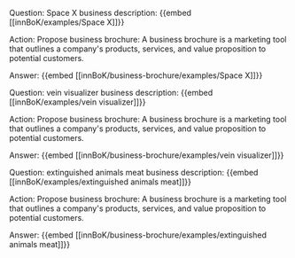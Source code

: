 Question: Space X business description:
{{embed [[innBoK/examples/Space X]]}}

Action: Propose business brochure: A business brochure is a marketing tool that outlines a company's products, services, and value proposition to potential customers.

Answer:
{{embed [[innBoK/business-brochure/examples/Space X]]}}

Question: vein visualizer business description:
{{embed [[innBoK/examples/vein visualizer]]}}

Action: Propose business brochure: A business brochure is a marketing tool that outlines a company's products, services, and value proposition to potential customers.

Answer:
{{embed [[innBoK/business-brochure/examples/vein visualizer]]}}

Question: extinguished animals meat business description:
{{embed [[innBoK/examples/extinguished animals meat]]}}

Action: Propose business brochure: A business brochure is a marketing tool that outlines a company's products, services, and value proposition to potential customers.

Answer:
{{embed [[innBoK/business-brochure/examples/extinguished animals meat]]}}



